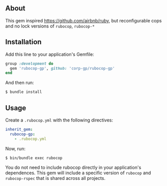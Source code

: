 ## About
This gem inspired https://github.com/airbnb/ruby, but reconfigurable cops and no lock versions of `rubocop`, `rubocop-*` 

## Installation

Add this line to your application's Gemfile:

```ruby
group :development do
  gem 'rubocop-gp', github: 'corp-gp/rubocop-gp'
end
```

And then run:

```bash
$ bundle install
```

## Usage

Create a `.rubocop.yml` with the following directives:

```yaml
inherit_gem:
  rubocop-gp:
    - .rubocop.yml
```

Now, run:

```bash
$ bin/bundle exec rubocop
```

You do not need to include rubocop directly in your application's dependences. This gem will include a specific version of `rubocop` and `rubocop-rspec` that is shared across all projects.
